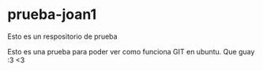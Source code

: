 # prueba-joan1
Esto es un respositorio de prueba

Esto es una prueba para poder ver como funciona GIT en ubuntu. Que guay :3 <3
